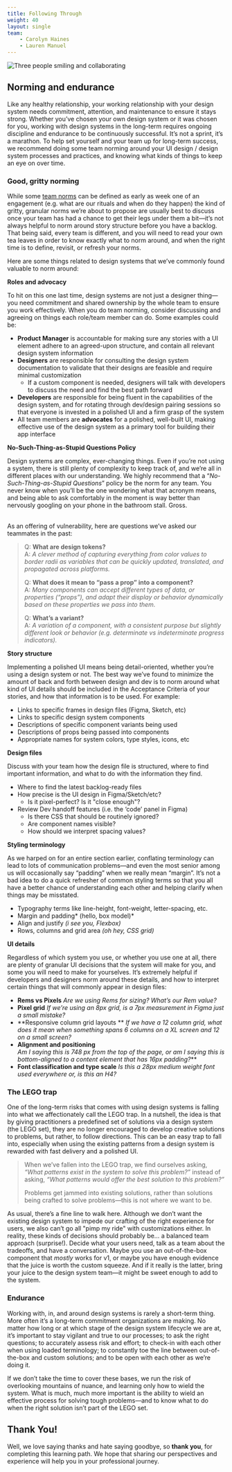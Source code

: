 ```yaml
---
title: Following Through
weight: 40
layout: single
team:
    - Carolyn Haines
    - Lauren Manuel
---
```


![Three people smiling and collaborating](https://user-images.githubusercontent.com/105306536/186537334-c0631fda-b41a-4bba-8a26-d7f8ef4a6657.jpg)

## Norming and endurance

Like any healthy relationship, your working relationship with your design system needs commitment, attention, and maintenance to ensure it stays strong. Whether you’ve chosen your own design system or it was chosen for you, working with design systems in the long-term requires ongoing discipline and endurance to be continuously successful. It’s not a sprint, it’s a marathon. To help set yourself and your team up for long-term success, we recommend doing some team norming around your UI design / design system processes and practices, and knowing what kinds of things to keep an eye on over time.

### Good, gritty norming

While some [team norms](https://tanzu.vmware.com/developer/practices/team-working-agreements/) can be defined as early as week one of an engagement (e.g. what are our rituals and when do they happen) the kind of gritty, granular norms we’re about to propose are usually best to discuss once your team has had a chance to get their legs under them a bit—it’s not always helpful to norm around story structure before you have a backlog. That being said, every team is different, and you will need to read your own tea leaves in order to know exactly what to norm around, and when the right time is to define, revisit, or refresh your norms.

Here are some things related to design systems that we’ve commonly found valuable to norm around:

**Roles and advocacy**

To hit on this one last time, design systems are not just a designer thing—you need commitment and shared ownership by the whole team to ensure you work effectively. When you do team norming, consider discussing and agreeing on things each role/team member can do. Some examples could be:

-   **Product Manager** is accountable for making sure any stories with a UI element adhere to an agreed-upon structure, and contain all relevant design system information
-   **Designers** are responsible for consulting the design system documentation to validate that their designs are feasible and require minimal customization
    -   If a custom component is needed, designers will talk with developers to discuss the need and find the best path forward
-   **Developers** are responsible for being fluent in the capabilities of the design system, and for rotating through dev/design pairing sessions so that everyone is invested in a polished UI and a firm grasp of the system
-   All team members are **advocates** for a polished, well-built UI, making effective use of the design system as a primary tool for building their app interface

**No-Such-Thing-as-Stupid Questions Policy**

Design systems are complex, ever-changing things. Even if you’re not using a system, there is still plenty of complexity to keep track of, and we’re all in different places with our understanding. We highly recommend that a “_No-Such-Thing-as-Stupid Questions_” policy be the norm for any team. You never know when you’ll be the one wondering what that acronym means, and being able to ask comfortably in the moment is way better than nervously googling on your phone in the bathroom stall. Gross.

\
As an offering of vulnerability, here are questions we’ve asked our teammates in the past:

> Q: **What are design tokens?**  
> A: _A clever method of capturing everything from color values to border radii as variables that can be quickly updated, translated, and propagated across platforms._
>
> Q: **What does it mean to “pass a prop” into a component?**  
> A: _Many components can accept different types of data, or properties (“props”), and adapt their display or behavior dynamically based on these properties we pass into them._
>
> Q: **What’s a variant?**  
> A: _A variation of a component, with a consistent purpose but slightly different look or behavior (e.g. determinate vs indeterminate progress indicators)._

**Story structure**

Implementing a polished UI means being detail-oriented, whether you’re using a design system or not. The best way we’ve found to minimize the amount of back and forth between design and dev is to norm around what kind of UI details should be included in the Acceptance Criteria of your stories, and how that information is to be used. For example:

-   Links to specific frames in design files (Figma, Sketch, etc)
-   Links to specific design system components
-   Descriptions of specific component variants being used
-   Descriptions of props being passed into components
-   Appropriate names for system colors, type styles, icons, etc

**Design files**

Discuss with your team how the design file is structured, where to find important information, and what to do with the information they find.

-   Where to find the latest backlog-ready files
-   How precise is the UI design in Figma/Sketch/etc?
    -   Is it pixel-perfect? Is it "close enough"?
-   Review Dev handoff features (i.e. the ‘code’ panel in Figma)
    -   Is there CSS that should be routinely ignored?
    -   Are component names visible?
    -   How should we interpret spacing values?

**Styling terminology**

As we harped on for an entire section earlier, conflating terminology can lead to lots of communication problems—and even the most senior among us will occasionally say “padding” when we really mean “margin”. It’s not a bad idea to do a quick refresher of common styling terms so that you all have a better chance of understanding each other and helping clarify when things may be misstated.

-   Typography terms like line-height, font-weight, letter-spacing, etc.
-   Margin and padding* (hello, box model)*
-   Align and justify _(i see you, Flexbox)_
-   Rows, columns and grid area _(oh hey, CSS grid)_

**UI details**

Regardless of which system you use, or whether you use one at all, there are plenty of granular UI decisions that the system will make for you, and some you will need to make for yourselves. It’s extremely helpful if developers and designers norm around these details, and how to interpret certain things that will commonly appear in design files:

-   **Rems vs Pixels**
    _Are we using Rems for sizing? What’s our Rem value?_
-   **Pixel grid**
    _If we’re using an 8px grid, is a 7px measurement in Figma just a small mistake?_
-   **Responsive column grid layouts **
    _If we have a 12 column grid, what does it mean when something spans 6 columns on a XL screen and 12 on a small screen?_
-   **Alignment and positioning**  
    _Am I saying this is 748 px from the top of the page, or am I saying this is bottom-aligned to a content element that has 16px padding?_\*\*
-   **Font classification and type scale**
    _Is this a 28px medium weight font used everywhere or, is this an H4?_

### The LEGO trap

One of the long-term risks that comes with using design systems is falling into what we affectionately call the LEGO trap. In a nutshell, the idea is that by giving practitioners a predefined set of solutions via a design system (the LEGO set), they are no longer encouraged to develop creative solutions to problems, but rather, to follow directions. This can be an easy trap to fall into, especially when using the existing patterns from a design system is rewarded with fast delivery and a polished UI.

> When we’ve fallen into the LEGO trap, we find ourselves asking, _“What patterns exist in the system to solve this problem?”_ instead of asking, _“What patterns would offer the best solution to this problem?”_
>
> Problems get jammed into existing solutions, rather than solutions being crafted to solve problems—this is not where we want to be.

As usual, there’s a fine line to walk here. Although we don’t want the existing design system to impede our crafting of the right experience for users, we also can’t go all "pimp my ride" with customizations either. In reality, these kinds of decisions should probably be… a balanced team approach (surprise!). Decide what your users need, talk as a team about the tradeoffs, and have a conversation. Maybe you use an out-of-the-box component that _mostly_ works for v1, or maybe you have enough evidence that the juice is worth the custom squeeze. And if it really is the latter, bring your juice to the design system team—it might be sweet enough to add to the system.

### Endurance

Working with, in, and around design systems is rarely a short-term thing. More often it’s a long-term commitment organizations are making. No matter how long or at which stage of the design system lifecycle we are at, it’s important to stay vigilant and true to our processes; to ask the right questions; to accurately assess risk and effort; to check-in with each other when using loaded terminology; to constantly toe the line between out-of-the-box and custom solutions; and to be open with each other as we’re doing it.

If we don’t take the time to cover these bases, we run the risk of overlooking mountains of nuance, and learning only how to wield the system. What is much, much more important is the ability to wield an effective process for solving tough problems—and to know what to do when the right solution isn’t part of the LEGO set.

## Thank You!

Well, we love saying thanks and hate saying goodbye, so **thank you**, for completing this learning path. We hope that sharing our perspectives and experience will help you in your professional journey.
